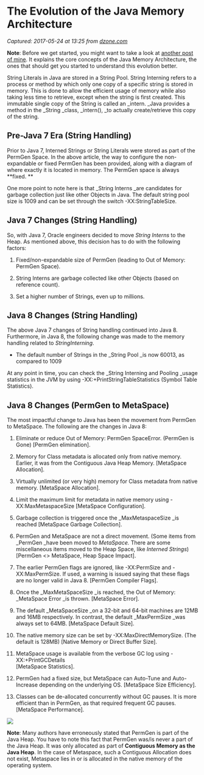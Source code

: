# The Evolution of the Java Memory Architecture

_Captured: 2017-05-24 at 13:25 from [dzone.com](https://dzone.com/articles/evolution-of-the-java-memory-architecture-java-17?edition=299096&utm_source=Daily%20Digest&utm_medium=email&utm_campaign=dd%202017-05-23)_

**Note**: Before we get started, you might want to take a look at [another post of mine](https://dzone.com/articles/java-memory-architecture-model-garbage-collection). It explains the core concepts of the Java Memory Architecture, the ones that should get you started to understand this evolution better.

String Literals in Java are stored in a String Pool. String Interning refers to a process or method by which only one copy of a specific string is stored in memory. This is done to allow the efficient usage of memory while also taking less time to retrieve, except when the string is first created. This immutable single copy of the String is called an _intern. _Java provides a method in the _String _class, _intern(), _to actually create/retrieve this copy of the string.

## **Pre-Java 7 Era (String Handling)**

Prior to Java 7, Interned Strings or String Literals were stored as part of the PermGen Space. In the above article, the way to configure the non-expandable or fixed PermGen has been provided, along with a diagram of where exactly it is located in memory. The PermGen space is always **fixed. **

One more point to note here is that _String Interns _are candidates for garbage collection just like other Objects in Java. The default string pool size is 1009 and can be set through the switch -XX:StringTableSize.

## **Java 7 Changes (String Handling)**

So, with Java 7, Oracle engineers decided to move _String Interns_ to the Heap. As mentioned above, this decision has to do with the following factors:

  1. Fixed/non-expandable size of PermGen (leading to Out of Memory: PermGen Space).

  2. String Interns are garbage collected like other Objects (based on reference count).

  3. Set a higher number of Strings, even up to millions.

## **Java 8 Changes (String Handling)**

The above Java 7 changes of String handling continued into Java 8. Furthermore, in Java 8, the following change was made to the memory handling related to _StringInterning_.

  * The default number of Strings in the _String Pool _is now 60013, as compared to 1009

At any point in time, you can check the _String Interning and Pooling _usage statistics in the JVM by using -XX:+PrintStringTableStatistics (Symbol Table Statistics).

## **Java 8 Changes (PermGen to MetaSpace)**

The most impactful change to Java has been the movement from PermGen to MetaSpace. The following are the changes in Java 8:

  1. Eliminate or reduce Out of Memory: PermGen SpaceError. (PermGen is Gone) [PermGen elimination].

  2. Memory for Class metadata is allocated only from native memory. Earlier, it was from the Contiguous Java Heap Memory. [MetaSpace Allocation].

  3. Virtually unlimited (or very high) memory for Class metadata from native memory. [MetaSpace Allocation].

  4. Limit the maximum limit for metadata in native memory using -XX:MaxMetaspaceSize [MetaSpace Configuration].

  5. Garbage collection is triggered once the _MaxMetaspaceSize _is reached [MetaSpace Garbage Collection].

  6. PermGen and MetaSpace are not a direct movement. (Some items from _PermGen _have been moved to _MetaSpace._ There are some miscellaneous items moved to the Heap Space, like _Interned Strings_) [PermGen <> MetaSpace, Heap Space Impact].

  7. The earlier PermGen flags are ignored, like -XX:PermSize and -XX:MaxPermSize. If used, a warning is issued saying that these flags are no longer valid in Java 8. [PermGen Compiler Flags].

  8. Once the _MaxMetaSpaceSize _is reached, the Out of Memory: _MetaSpace Error _is thrown. [MetaSpace Error].

  9. The default _MetaSpaceSize _on a 32-bit and 64-bit machines are 12MB and 16MB respectively. In contrast, the default _MaxPermSize _was always set to 64MB. [MetaSpace Default Size].

  10. The native memory size can be set by -XX:MaxDirectMemorySize. (The default is 128MB) [Native Memory or Direct Buffer Size].

  11. MetaSpace usage is available from the verbose GC log using -XX:+PrintGCDetails  
[MetaSpace Statistics].

  12. PermGen had a fixed size, but MetaSpace can Auto-Tune and Auto-Increase depending on the underlying OS. [MetaSpace Size Efficiency].

  13. Classes can be de-allocated concurrently without GC pauses. It is more efficient than in PermGen, as that required frequent GC pauses. [MetaSpace Performance].  
  


![](https://4.bp.blogspot.com/-03r1GS2jWlk/WPzruNno57I/AAAAAAAANQU/EghKET29INkXMH3Nrd_zNlOsF93T5xmdACLcB/s640/permgen_to_metaspace.jpg)

**Note**: Many authors have erroneously stated that PermGen is part of the Java Heap. You have to note this fact that PermGen was/is never a part of the Java Heap. It was only allocated as part of **Contiguous Memory as the Java Heap**. In the case of Metaspace, such a Contiguous Allocation does not exist, Metaspace lies in or is allocated in the native memory of the operating system.
